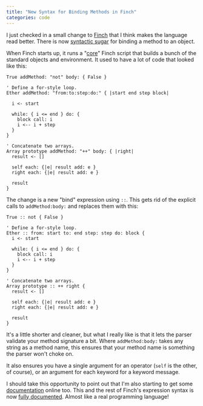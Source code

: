 ```yaml
---
title: "New Syntax for Binding Methods in Finch"
categories: code
---
```


I just checked in a small change to [Finch][] that I think makes the language read
better. There is now [syntactic sugar][] for binding a method to an object.

[finch]: http://finch.stuffwithstuff.com/
[syntactic sugar]: http://en.wikipedia.org/wiki/Syntactic_sugar

When Finch starts up, it runs a "[core][]" Finch script that builds a bunch of the standard objects and environment. It used to have a lot of code that looked like this:

[core]: https://github.com/munificent/finch/blob/master/lib/core.fin

```finch
True addMethod: "not" body: { False }

' Define a for-style loop.
Ether addMethod: "from:to:step:do:" { |start end step block|

  i <- start

  while: { i <= end } do: {
    block call: i
    i <-- i + step
  }
}

' Concatenate two arrays.
Array prototype addMethod: "++" body: { |right|
  result <- []

  self each: {|e| result add: e }
  right each: {|e| result add: e }

  result
}
```

The change is a new "bind" expression using `::`. This gets rid of the
explicit calls to `addMethod:body:` and replaces them with this:

```finch
True :: not { False }

' Define a for-style loop.
Ether :: from: start to: end step: step do: block {
  i <- start

  while: { i <= end } do: {
    block call: i
    i <-- i + step
  }
}

' Concatenate two arrays.
Array prototype :: ++ right {
  result <- []

  self each: {|e| result add: e }
  right each: {|e| result add: e }

  result
}
```

It's a little shorter and cleaner, but what I really like is that it lets the
parser validate your method signature a bit. Where `addMethod:body:` takes any
string as a method name, this ensures that your method name is something the
parser won't choke on.

It also ensures you have a single argument for an operator (`self` is the
other, of course), or an argument for each keyword for a keyword message.

I should take this opportunity to point out that I'm also starting to get some
[documentation](http://finch.stuffwithstuff.com/) online too. This and the rest of Finch's expression syntax is now [fully documented](http://finch.stuffwithstuff.com/expressions.html). Almost like a real programming language!
